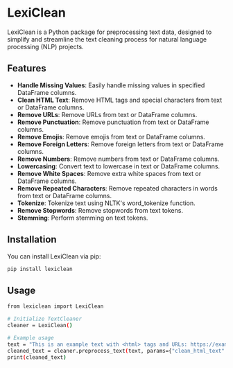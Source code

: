# LexiClean

LexiClean is a Python package for preprocessing text data, designed to simplify and streamline the text cleaning process for natural language processing (NLP) projects.

## Features

- **Handle Missing Values**: Easily handle missing values in specified DataFrame columns.
- **Clean HTML Text**: Remove HTML tags and special characters from text or DataFrame columns.
- **Remove URLs**: Remove URLs from text or DataFrame columns.
- **Remove Punctuation**: Remove punctuation from text or DataFrame columns.
- **Remove Emojis**: Remove emojis from text or DataFrame columns.
- **Remove Foreign Letters**: Remove foreign letters from text or DataFrame columns.
- **Remove Numbers**: Remove numbers from text or DataFrame columns.
- **Lowercasing**: Convert text to lowercase in text or DataFrame columns.
- **Remove White Spaces**: Remove extra white spaces from text or DataFrame columns.
- **Remove Repeated Characters**: Remove repeated characters in words from text or DataFrame columns.
- **Tokenize**: Tokenize text using NLTK's word_tokenize function.
- **Remove Stopwords**: Remove stopwords from text tokens.
- **Stemming**: Perform stemming on text tokens.

## Installation

You can install LexiClean via pip:

```bash
pip install lexiclean 
```


## Usage
```bash
from lexiclean import LexiClean

# Initialize TextCleaner
cleaner = LexiClean()

# Example usage
text = "This is an example text with <html> tags and URLs: https://example.com."
cleaned_text = cleaner.preprocess_text(text, params={"clean_html_text": True, "remove_urls": True, "remove_punctuation": True})
print(cleaned_text)
```
